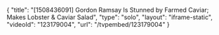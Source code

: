 {
    "title": "[1508436091] Gordon Ramsay Is Stunned by Farmed Caviar; Makes Lobster & Caviar Salad",
    "type": "solo",
    "layout": "iframe-static",
    "videoId": "123179004",
    "url": "\/tvpembed\/123179004"
}